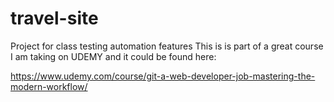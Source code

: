 # travel-site
Project for class testing automation features
This is is part of a great course I am taking on UDEMY and it could be found here:

https://www.udemy.com/course/git-a-web-developer-job-mastering-the-modern-workflow/
